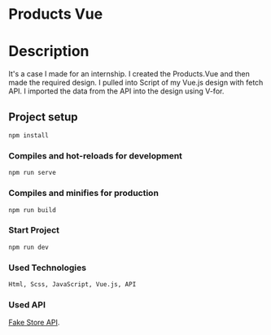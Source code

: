 # Products Vue

# Description

It's a case I made for an internship. I created the Products.Vue and then made the required design. I pulled into Script of my Vue.js design with fetch API. I imported the data from the API into the design using V-for.

## Project setup
```
npm install
```

### Compiles and hot-reloads for development
```
npm run serve
```

### Compiles and minifies for production
```
npm run build
```

### Start Project
```
npm run dev

```

### Used Technologies

```
Html, Scss, JavaScript, Vue.js, API 

```

### Used API


[Fake Store API](https://fakestoreapi.com/).



